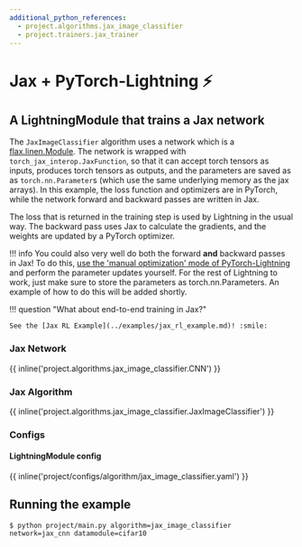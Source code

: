 ```yaml
---
additional_python_references:
  - project.algorithms.jax_image_classifier
  - project.trainers.jax_trainer
---
```


# Jax + PyTorch-Lightning ⚡

## A LightningModule that trains a Jax network

The `JaxImageClassifier` algorithm uses a network which is a [flax.linen.Module](https://flax.readthedocs.io/en/latest/).
The network is wrapped with `torch_jax_interop.JaxFunction`, so that it can accept torch tensors as inputs, produces torch tensors as outputs, and the parameters are saved as as `torch.nn.Parameter`s (which use the same underlying memory as the jax arrays).
In this example, the loss function and optimizers are in PyTorch, while the network forward and backward passes are written in Jax.

The loss that is returned in the training step is used by Lightning in the usual way. The backward
pass uses Jax to calculate the gradients, and the weights are updated by a PyTorch optimizer.

!!! info
    You could also very well do both the forward **and** backward passes in Jax! To do this, [use the 'manual optimization' mode of PyTorch-Lightning](https://lightning.ai/docs/pytorch/stable/model/manual_optimization.html) and perform the parameter updates yourself. For the rest of Lightning to work, just make sure to store the parameters as torch.nn.Parameters. An example of how to do this will be added shortly.



!!! question "What about end-to-end training in Jax?"

    See the [Jax RL Example](../examples/jax_rl_example.md)! :smile:

### Jax Network

{{ inline('project.algorithms.jax_image_classifier.CNN') }}

### Jax Algorithm

{{ inline('project.algorithms.jax_image_classifier.JaxImageClassifier') }}

### Configs

#### LightningModule config

{{ inline('project/configs/algorithm/jax_image_classifier.yaml') }}

## Running the example

```console
$ python project/main.py algorithm=jax_image_classifier network=jax_cnn datamodule=cifar10
```
